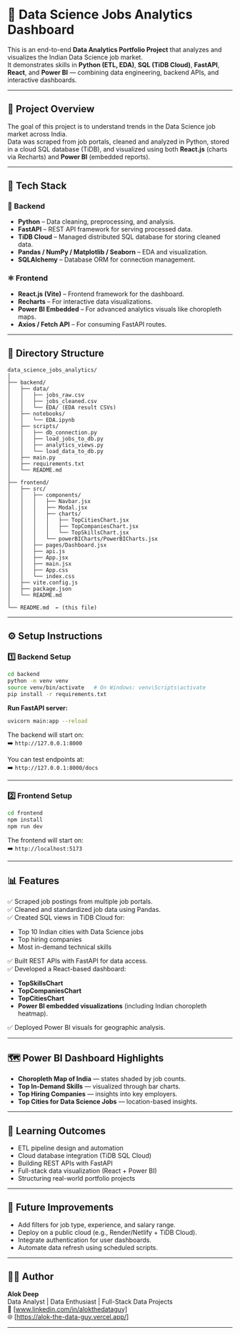 # 🧠 Data Science Jobs Analytics Dashboard

This is an end-to-end **Data Analytics Portfolio Project** that analyzes and visualizes the Indian Data Science job market.  
It demonstrates skills in **Python (ETL, EDA)**, **SQL (TiDB Cloud)**, **FastAPI**, **React**, and **Power BI** — combining data engineering, backend APIs, and interactive dashboards.

---

## 🚀 Project Overview

The goal of this project is to understand trends in the Data Science job market across India.  
Data was scraped from job portals, cleaned and analyzed in Python, stored in a cloud SQL database (TiDB), and visualized using both **React.js** (charts via Recharts) and **Power BI** (embedded reports).

---

## 🧩 Tech Stack

### 🐍 Backend
- **Python** – Data cleaning, preprocessing, and analysis.
- **FastAPI** – REST API framework for serving processed data.
- **TiDB Cloud** – Managed distributed SQL database for storing cleaned data.
- **Pandas / NumPy / Matplotlib / Seaborn** – EDA and visualization.
- **SQLAlchemy** – Database ORM for connection management.

### ⚛️ Frontend
- **React.js (Vite)** – Frontend framework for the dashboard.
- **Recharts** – For interactive data visualizations.
- **Power BI Embedded** – For advanced analytics visuals like choropleth maps.
- **Axios / Fetch API** – For consuming FastAPI routes.

---

## 📂 Directory Structure

```
data_science_jobs_analytics/
│
├── backend/
│   ├── data/
│   │   ├── jobs_raw.csv
│   │   ├── jobs_cleaned.csv
│   │   └── EDA/ (EDA result CSVs)
│   ├── notebooks/
│   │   └── EDA.ipynb
│   ├── scripts/
│   │   ├── db_connection.py
│   │   ├── load_jobs_to_db.py
│   │   ├── analytics_views.py
│   │   └── load_data_to_db.py
│   ├── main.py
│   ├── requirements.txt
│   └── README.md
│
├── frontend/
│   ├── src/
│   │   ├── components/
│   │   │   ├── Navbar.jsx
│   │   │   ├── Modal.jsx
│   │   │   ├── charts/
│   │   │   │   ├── TopCitiesChart.jsx
│   │   │   │   ├── TopCompaniesChart.jsx
│   │   │   │   └── TopSkillsChart.jsx
│   │   │   └── powerBICharts/PowerBICharts.jsx
│   │   ├── pages/Dashboard.jsx
│   │   ├── api.js
│   │   ├── App.jsx
│   │   ├── main.jsx
│   │   ├── App.css
│   │   └── index.css
│   ├── vite.config.js
│   ├── package.json
│   └── README.md
│
└── README.md  ← (this file)
```

---

## ⚙️ Setup Instructions

### 1️⃣ Backend Setup
```bash
cd backend
python -m venv venv
source venv/bin/activate   # On Windows: venv\Scripts\activate
pip install -r requirements.txt
```

**Run FastAPI server:**
```bash
uvicorn main:app --reload
```

The backend will start on:  
➡️ `http://127.0.0.1:8000`

You can test endpoints at:  
➡️ `http://127.0.0.1:8000/docs`

---

### 2️⃣ Frontend Setup
```bash
cd frontend
npm install
npm run dev
```

The frontend will start on:  
➡️ `http://localhost:5173`

---

## 📊 Features

✅ Scraped job postings from multiple job portals.  
✅ Cleaned and standardized job data using Pandas.  
✅ Created SQL views in TiDB Cloud for:
- Top 10 Indian cities with Data Science jobs  
- Top hiring companies  
- Most in-demand technical skills  

✅ Built REST APIs with FastAPI for data access.  
✅ Developed a React-based dashboard:
- **TopSkillsChart**
- **TopCompaniesChart**
- **TopCitiesChart**
- **Power BI embedded visualizations** (including Indian choropleth heatmap).

✅ Deployed Power BI visuals for geographic analysis.

---

## 🗺️ Power BI Dashboard Highlights

- **Choropleth Map of India** — states shaded by job counts.  
- **Top In-Demand Skills** — visualized through bar charts.  
- **Top Hiring Companies** — insights into key employers.  
- **Top Cities for Data Science Jobs** — location-based insights.

---

## 📘 Learning Outcomes

- ETL pipeline design and automation  
- Cloud database integration (TiDB SQL Cloud)  
- Building REST APIs with FastAPI  
- Full-stack data visualization (React + Power BI)  
- Structuring real-world portfolio projects  

---

## 🔮 Future Improvements

- Add filters for job type, experience, and salary range.  
- Deploy on a public cloud (e.g., Render/Netlify + TiDB Cloud).  
- Integrate authentication for user dashboards.  
- Automate data refresh using scheduled scripts.

---

## 👨‍💻 Author

**Alok Deep**  
Data Analyst | Data Enthusiast | Full-Stack Data Projects  
📧 [www.linkedin.com/in/alokthedataguy]  
🌐 [https://alok-the-data-guy.vercel.app/]

---
